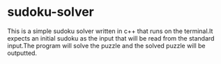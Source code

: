 # sudoku-solver
This is a simple sudoku solver written in c++ that runs on the terminal.It expects an initial sudoku as the input that will be read from the standard input.The program will solve the puzzle and the solved puzzle will be outputted. 
